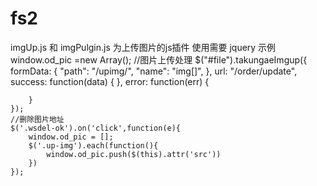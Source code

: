 # fs2
imgUp.js 和 imgPulgin.js 为上传图片的js插件 使用需要 jquery 示例
window.od_pic =new Array();
    //图片上传处理
    $("#file").takungaeImgup({
        formData: {
            "path": "/upimg/",
            "name": "img[]",
        },
        url: "/order/update",
        success: function(data) {
        },
        error: function(err) {

        }
    });
    //删除图片地址
    $('.wsdel-ok').on('click',function(e){
        window.od_pic = [];
        $('.up-img').each(function(){
            window.od_pic.push($(this).attr('src'))
        })
    });
